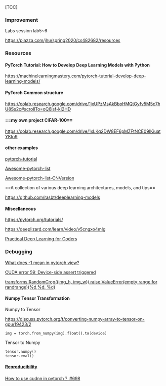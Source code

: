 [TOC]

### Improvement

Labs session lab5~6

https://piazza.com/jhu/spring2020/cs482682/resources



### Resources



#### PyTorch Tutorial: How to Develop Deep Learning Models with Python

https://machinelearningmastery.com/pytorch-tutorial-develop-deep-learning-models/



#### PyTorch Common structure

https://colab.research.google.com/drive/1jxUPzMsAkBboHMQtGyfv5M5c7hU8Ss2c#scrollTo=oQ6isf-kI2HD



#### ==my own project CIFAR-100==

https://colab.research.google.com/drive/1xLKq2DW8EF6pMZFtNCE09lKiuatYKIq9



#### other examples

[pytorch-tutorial](https://github.com/yunjey/pytorch-tutorial)

[Awesome-pytorch-list](https://github.com/bharathgs/Awesome-pytorch-list)

[Awesome-pytorch-list-CNVersion](https://github.com/xavier-zy/Awesome-pytorch-list-CNVersion)

==A collection of various deep learning architectures, models, and tips==

https://github.com/rasbt/deeplearning-models



#### Miscellaneous



https://pytorch.org/tutorials/



https://deeplizard.com/learn/video/v5cngxo4mIg



[Practical Deep Learning for Coders](https://course.fast.ai/)





### Debugging



[What does -1 mean in pytorch view?](https://stackoverflow.com/questions/50792316/what-does-1-mean-in-pytorch-view)



[CUDA error 59: Device-side assert triggered](https://towardsdatascience.com/cuda-error-device-side-assert-triggered-c6ae1c8fa4c3)



[transforms.RandomCrop((img_h, img_w)) raise ValueError(empty range for randrange)(%d,%d, %d)](https://blog.csdn.net/WJ_MeiMei/article/details/87968647)



#### Numpy Tensor Transformation

Numpy to Tensor

https://discuss.pytorch.org/t/converting-numpy-array-to-tensor-on-gpu/19423/2

```
img = torch.from_numpy(img).float().to(device)
```

Tensor to Numpy

```
tensor.numpy()
tensor.eval()
```



#### [Reproducibility](https://pytorch.org/docs/stable/notes/randomness.html#reproducibility)

[How to use cudnn in pytorch？ #698](https://github.com/pytorch/pytorch/issues/698)







